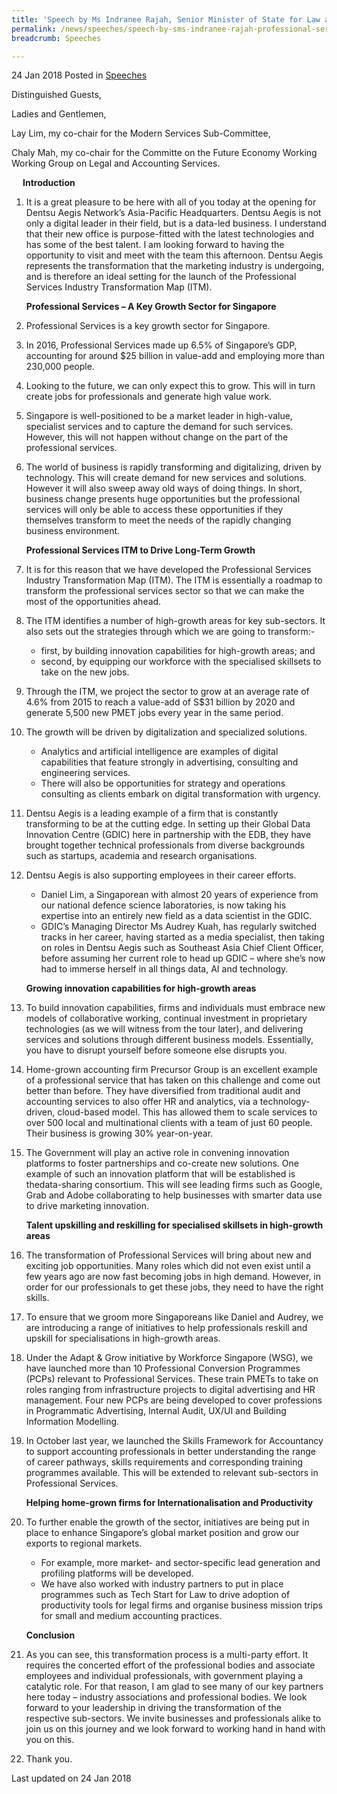 ```yaml
---
title: 'Speech by Ms Indranee Rajah, Senior Minister of State for Law and Finance, at the Launch of the Professional Service Industry Transformation Map & Opening of Dentsu Aegis Network''s Asia Pacific Headquarters'
permalink: /news/speeches/speech-by-sms-indranee-rajah-professional-services-industry-transformation-map/
breadcrumb: Speeches

---
```



24 Jan 2018 Posted in [Speeches](/news/speeches) 

Distinguished Guests,    
  
Ladies and Gentlemen,  
  
Lay Lim, my co-chair for the Modern Services Sub-Committee,  
  
Chaly Mah, my co-chair for the Committe on the Future Economy Working Working Group on Legal and Accounting Services.


<p style="margin-left: 18px; font-weight:bold">Introduction</p>

 1. It is a great pleasure to be here with all of you today at the opening for Dentsu Aegis Network’s Asia-Pacific Headquarters. Dentsu Aegis is not only a digital leader in their field, but is a data-led business. I understand that their new office is purpose-fitted with the latest technologies and has some of the best talent. I am looking forward to having the opportunity to visit and meet with the team this afternoon. Dentsu Aegis represents the transformation that the marketing industry is undergoing, and is therefore an ideal setting for the launch of the Professional Services Industry Transformation Map (ITM).
    
    **Professional Services – A Key Growth Sector for Singapore**


 2. Professional Services is a key growth sector for Singapore.
 
 
 
 3. In 2016, Professional Services made up 6.5% of Singapore’s GDP, accounting for around $25 billion in value-add and employing more than 230,000 people.
 

 4. Looking to the future, we can only expect this to grow.  This will in turn create jobs for professionals and generate high value work.


 5. Singapore is well-positioned to be a market leader in high-value, specialist services and to capture the demand for such services.  However, this will not happen without change on the part of the professional services.
 

 6. The world of business is rapidly transforming and digitalizing, driven by technology.  This will create demand for new services and solutions.  However it will also sweep away old ways of doing things.  In short, business change presents huge opportunities but the professional services will only be able to access these opportunities if they themselves transform to meet the needs of the rapidly changing business environment.
    
    **Professional Services ITM to Drive Long-Term Growth**


 7. It is for this reason that we have developed the Professional Services Industry Transformation Map (ITM). The ITM is essentially a roadmap to transform the professional services sector so that we can make the most of the opportunities ahead.


 8. The ITM identifies a number of high-growth areas for key sub-sectors.  It also sets out the strategies through which we are going to transform:-
    <ul>
    <li>first, by building innovation capabilities for high-growth areas; and</li>
    <li>second, by equipping our workforce with the specialised skillsets to take on the new jobs.</li>
    </ul>

 9. Through the ITM, we project the sector to grow at an average rate of 4.6% from 2015 to reach a value-add of S$31 billion by 2020 and generate 5,500 new PMET jobs every year in the same period. 


10. The growth will be driven by digitalization and specialized solutions.
    <ul>
    <li>
    Analytics and artificial intelligence are examples of digital capabilities that feature strongly in advertising, consulting and         engineering services.
    </li>
    <li>There will also be opportunities for strategy and operations consulting as clients embark on digital transformation with             urgency.</li>
    </ul>

11. Dentsu Aegis is a leading example of a firm that is constantly transforming to be at the cutting edge. In setting up their Global Data Innovation Centre (GDIC) here in partnership with the EDB, they have brought together technical professionals from diverse backgrounds such as startups, academia and research organisations.



12. Dentsu Aegis is also supporting employees in their career efforts.
    <ul>
    <li>Daniel Lim, a Singaporean with almost 20 years of experience from our national defence science laboratories, is now taking his       expertise into an entirely new field as a data scientist in the GDIC.</li>
    <li>GDIC’s Managing Director Ms Audrey Kuah, has regularly switched tracks in her career, having started as a media specialist, then     taking on roles in Dentsu Aegis such as Southeast Asia Chief Client Officer, before assuming her current role to head up GDIC –         where she’s now had to immerse herself in all things data, AI and technology.</li>
    </ul>
    
    **Growing innovation capabilities for high-growth areas**

13. To build innovation capabilities, firms and individuals must embrace new models of collaborative working, continual investment in proprietary technologies (as we will witness from the tour later), and delivering services and solutions through different business models. Essentially, you have to disrupt yourself before someone else disrupts you.


14. Home-grown accounting firm Precursor Group is an excellent example of a professional service that has taken on this challenge and come out better than before.  They have diversified from traditional audit and accounting services to also offer HR and analytics, via a technology-driven, cloud-based model.  This has allowed them to scale services to over 500 local and multinational clients with a team of just 60 people. Their business is growing 30% year-on-year.
  
15. The Government will play an active role in convening innovation platforms to foster partnerships and co-create new solutions. One example of such an innovation platform that will be established is thedata-sharing consortium. This will see leading firms such as Google, Grab and Adobe collaborating to help businesses with smarter data use to drive marketing innovation.

    **Talent upskilling and reskilling for specialised skillsets in high-growth areas**

16. The transformation of Professional Services will bring about new and exciting job opportunities. Many roles which did not even exist until a few years ago are now fast becoming jobs in high demand.  However, in order for our professionals to get these jobs, they need to have the right skills.
 

17. To ensure that we groom more Singaporeans like Daniel and Audrey, we are introducing a range of initiatives to help professionals reskill and upskill for specialisations in high-growth areas. 
 

18. Under the Adapt & Grow initiative by Workforce Singapore (WSG), we have launched more than 10 Professional Conversion Programmes (PCPs) relevant to Professional Services. These train PMETs to take on roles ranging from infrastructure projects to digital advertising and HR management. Four new PCPs are being developed to cover professions in Programmatic Advertising, Internal Audit, UX/UI and Building Information Modelling.
 

19. In October last year, we launched the Skills Framework for Accountancy to support accounting professionals in better understanding the range of career pathways, skills requirements and corresponding training programmes available. This will be extended to relevant sub-sectors in Professional Services. 
    
    **Helping home-grown firms for Internationalisation and Productivity**
 
20. To further enable the growth of the sector, initiatives are being put in place to enhance Singapore’s global market position and grow our exports to regional markets. 
    
    * For example, more market- and sector-specific lead generation and profiling platforms will be developed.
    * We have also worked with industry partners to put in place programmes such as Tech Start for Law to drive adoption of productivity tools for legal firms and organise business mission trips for small and medium accounting practices.
    
    **Conclusion**


21. As you can see, this transformation process is a multi-party effort.  It requires the concerted effort of the professional bodies and associate employees and individual professionals, with government playing a catalytic role.  For that reason, I am glad to see many of our key partners here today – industry associations and professional bodies. We look forward to your leadership in driving the transformation of the respective sub-sectors.  We invite businesses and professionals alike to join us on this journey and we look forward to working hand in hand with you on this.

22. Thank you.

<p class="right-side-updated">Last updated on 24 Jan 2018</p> 
